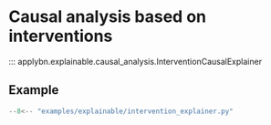 # Causal analysis based on interventions

::: applybn.explainable.causal_analysis.InterventionCausalExplainer

## Example

``` py title="examples/explainable/intervention_explainer.py"
--8<-- "examples/explainable/intervention_explainer.py"
```
